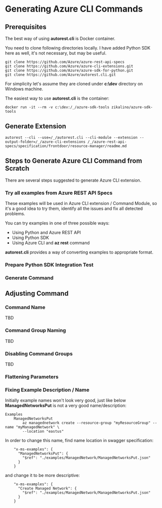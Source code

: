 # Generating Azure CLI Commands

## Prerequisites

The best way of using **autorest.cli** is Docker container.

You need to clone following directories locally. I have added Python SDK here as well, it's not necessary, but may be useful.

    git clone https://github.com/Azure/azure-rest-api-specs
    git clone https://github.com/Azure/azure-cli-extensions.git
    git clone https://github.com/Azure/azure-sdk-for-python.git
    git clone https://github.com/Azure/autorest.cli.git

For simplicity let's assume they are cloned under **c:\dev** directory on Windows machine.

The easiest way to use **autorest.cli** is the container:

    docker run -it --rm -v c:\dev:/_/azure-sdk-tools zikalino/azure-sdk-tools

## Generate Extension

    autorest --cli --use=/_/autorest.cli --cli-module --extension --output-folder=/_/azure-cli-extensions /_/azure-rest-api-specs/specification/frontdoor/resource-manager/readme.md

## Steps to Generate Azure CLI Command from Scratch

There are several steps suggested to generate Azure CLI extension.

### Try all examples from Azure REST API Specs

These examples will be used in Azure CLI extension / Command Module, so it's a good idea to try them, identify all the issues and fix all detected problems.

You can try examples in one of three possible ways:
- Using Python and Azure REST API
- Using Python SDK
- Using Azure CLI and **az rest** command

**autorest.cli** provides a way of converting examples to appropriate format.

### Prepare Python SDK Integration Test

### Generate Command

## Adjusting Command

### Command Name

TBD

### Command Group Naming

TBD

### Disabling Command Groups

TBD

### Flattening Parameters

### Fixing Example Description / Name

Initially example names won't look very good, just like below **ManagedNetworksPut** is not a very good name/description:

    Examples
        ManagedNetworksPut
            az managednetwork create --resource-group "myResourceGroup" --name "myManagedNetwork" \
            --location "eastus"

In order to change this name, find name location in swagger specification:

        "x-ms-examples": {
          "ManagedNetworksPut": {
            "$ref": "./examples/ManagedNetwork/ManagedNetworksPut.json"
          }
        }

and change it to be more descriptive:

        "x-ms-examples": {
          "Create Managed Network": {
            "$ref": "./examples/ManagedNetwork/ManagedNetworksPut.json"
          }
        }


